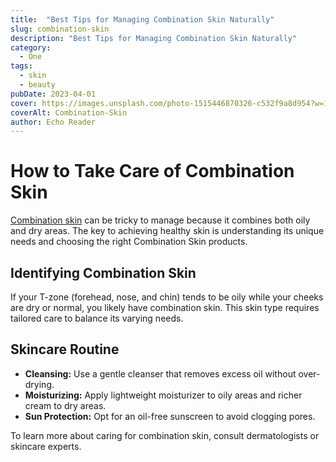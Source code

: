 ```yaml
---
title:  "Best Tips for Managing Combination Skin Naturally"
slug: combination-skin
description: "Best Tips for Managing Combination Skin Naturally"
category:
  - One
tags:
  - skin
  - beauty
pubDate: 2023-04-01
cover: https://images.unsplash.com/photo-1515446870326-c532f9a8d954?w=1960&h=1102&auto=format&fit=crop&q=60&ixlib=rb-4.0.3&ixid=M3wxMjA3fDB8MHxzZWFyY2h8MjN8fGJsYWNrfGVufDB8MHwwfHx8Mg%3D%3D
coverAlt: Combination-Skin
author: Echo Reader
---
```

# How to Take Care of Combination Skin

[Combination skin](https://pureglowhealth.blogspot.com/2025/04/combination-skin-care-tips-balance.html) can be tricky to manage because it combines both oily and dry areas. The key to achieving healthy skin is understanding its unique needs and choosing the right Combination Skin products.

## Identifying Combination Skin

If your T-zone (forehead, nose, and chin) tends to be oily while your cheeks are dry or normal, you likely have combination skin. This skin type requires tailored care to balance its varying needs.

## Skincare Routine

- **Cleansing:** Use a gentle cleanser that removes excess oil without over-drying.
- **Moisturizing:** Apply lightweight moisturizer to oily areas and richer cream to dry areas.
- **Sun Protection:** Opt for an oil-free sunscreen to avoid clogging pores.

To learn more about caring for combination skin, consult dermatologists or skincare experts.
